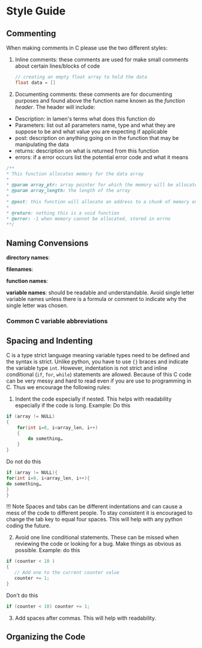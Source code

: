 <!---
(C) copyright 2020 SuperDARN Canada, University of Saskatchewan
author: Marina Schmidt
(C) copyright 2020 UNIS
author: Emma Bland
-->

# Style Guide 

## Commenting 

When making comments in C please use the two different styles: 

1. Inline comments: these comments are used for make small comments about certain lines/blocks of code 
    ```C
    // creating an empty float array to hold the data
    float data = []
    ```
2. Documenting comments: these comments are for documenting purposes and found above the function name known as the *function header*. The header will include: 
  - Description: in lamen's terms what does this function do
  - Parameters: list out all parameters name, type and what they are suppose to be and what value you are expecting if applicable 
  - post: description on anything going on in the function that may be manipulating the data 
  - returns: description on what is returned from this function 
  - errors: if a error occurs list the potential error code and what it means 
 
  ```C
  /**
  * This function allocates memory for the data array
  *
  * @param array_ptr: array pointer for which the memory will be allocated to
  * @param array_length: the length of the array 
  *
  * @post: this function will allocate an address to a chunk of memory on the heap to array_ptr 
  * 
  * @return: nothing this is a void function
  * @error: -1 when memory cannot be allocated, stored in errno 
  **/
  ```

## Naming Convensions 

**directory names**:

**filenames**:

**function names**:

**variable names**: should be readable and understandable. Avoid single letter variable names unless there is a formula or comment to indicate why the single letter was chosen. 

### Common C variable abbreviations

## Spacing and Indenting 

C is a type strict language meaning variable types need to be defined and the syntax is strict. Unlike python, you have to use `{}` braces and indicate the variable type `int`. However, indentation is not strict and inline conditional (`if`, `for`, `while`) statements are allowed. Because of this C code can be very messy and hard to read even if you are use to programming in C. Thus we encourage the following rules: 

1. Indent the code especially if nested. This helps with readability especially if the code is long. 
Example: 
Do this
``` C
if (array != NULL)
{
    for(int i=0, i<array_len, i++)
    {
        do something… 
    }
}
```

Do not do this
``` C
if (array != NULL){
for(int i=0, i<array_len, i++){
do something… 
}
}
```


!!! Note
    Spaces and tabs can be different indentations and can cause a mess of the code to different people. To stay consistent it is encouraged to change the tab key to equal four spaces. This will help with any python coding the future. 

2. Avoid one line conditional statements. These can be missed when reviewing the code or looking for a bug. 
Make things as obvious as possible. 
Example:
do this
  ``` C
  if (counter < 10 )
  {
     // Add one to the current counter value
     counter += 1; 
  }
  ```
Don't do this
  ``` C
  if (counter < 10) counter += 1;
  ```

3. Add spaces after commas. This will help with readability. 

## Organizing the Code 

